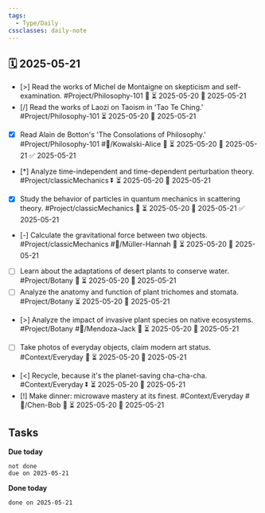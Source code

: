 ```yaml
---
tags:
  - Type/Daily
cssclasses: daily-note
---
```


## 🗓️ 2025-05-21

- [>] Read the works of Michel de Montaigne on skepticism and self-examination. #Project/Philosophy-101 🔼 ⏳ 2025-05-20 📅 2025-05-21
- [/] Read the works of Laozi on Taoism in 'Tao Te Ching.' #Project/Philosophy-101 ⏳ 2025-05-20 📅 2025-05-21
- [x] Read Alain de Botton's 'The Consolations of Philosophy.' #Project/Philosophy-101 #👤/Kowalski-Alice 🔼 ⏳ 2025-05-20 📅 2025-05-21 ✅ 2025-05-21
- [*] Analyze time-independent and time-dependent perturbation theory. #Project/classicMechanics ⏬ ⏳ 2025-05-20 📅 2025-05-21
- [x] Study the behavior of particles in quantum mechanics in scattering theory. #Project/classicMechanics 🔺 ⏳ 2025-05-20 📅 2025-05-21 ✅ 2025-05-21
- [-] Calculate the gravitational force between two objects. #Project/classicMechanics #👤/Müller-Hannah 🔽 ⏳ 2025-05-20 📅 2025-05-21
- [ ] Learn about the adaptations of desert plants to conserve water. #Project/Botany 🔽 ⏳ 2025-05-20 📅 2025-05-21
- [ ] Analyze the anatomy and function of plant trichomes and stomata. #Project/Botany ⏳ 2025-05-20 📅 2025-05-21
- [>] Analyze the impact of invasive plant species on native ecosystems. #Project/Botany #👤/Mendoza-Jack 🔽 ⏳ 2025-05-20 📅 2025-05-21
- [ ] Take photos of everyday objects, claim modern art status. #Context/Everyday 🔽 ⏳ 2025-05-20 📅 2025-05-21
- [<] Recycle, because it's the planet-saving cha-cha-cha. #Context/Everyday ⏬ ⏳ 2025-05-20 📅 2025-05-21
- [!] Make dinner: microwave mastery at its finest. #Context/Everyday #👤/Chen-Bob 🔺 ⏳ 2025-05-20 📅 2025-05-21

## Tasks

**Due today**

```tasks
not done
due on 2025-05-21
```

**Done today**

```tasks
done on 2025-05-21
```
            